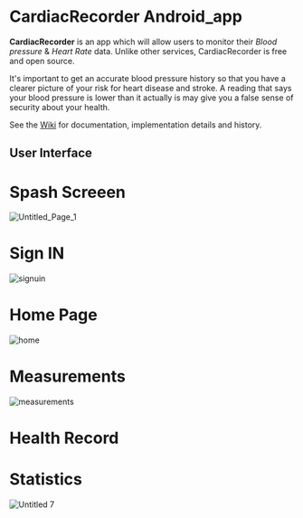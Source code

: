 # CardiacRecorder Android_app
**CardiacRecorder** is an app which will allow users to monitor their _Blood pressure_ & _Heart Rate_ data. Unlike other services, CardiacRecorder is free and open source.

It's important to get an accurate blood pressure history so that you have a clearer picture of your risk for heart disease and stroke. A reading that says your blood pressure is lower than it actually is may give you a false sense of security about your health.

See the [Wiki](https://github.com/RedRiotPapon/CardiacRecorder/wiki) for documentation, implementation details and history.

## User Interface

# Spash Screeen
![Untitled_Page_1](https://user-images.githubusercontent.com/80849169/177014124-dbf29d6c-ccb8-486b-8a3a-e844a131a3fd.jpg)

# Sign IN
![signuin](https://user-images.githubusercontent.com/80849169/177014161-dfabe256-ad81-4894-a155-db647ac7f98c.png)

# Home Page
![home](https://user-images.githubusercontent.com/80849169/177014139-fd1d4a1e-f694-405e-8e68-285f3747ebc5.png)

# Measurements
![measurements](https://user-images.githubusercontent.com/80849169/177014174-e5a68dd8-066d-4d6d-81ea-d5275f91a341.png)

# Health Record

# Statistics
![Untitled 7](https://user-images.githubusercontent.com/80849169/177014194-b6cf4981-8dfc-4c17-9f9f-16ed93c9fed9.png)



